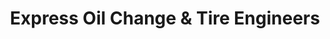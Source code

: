 ---
title: "Express Oil Change & Tire Engineers"
url: /birmingham/express-oil-change-und-tire-engineers-1st-avenue-north/
shop: Reifen
---